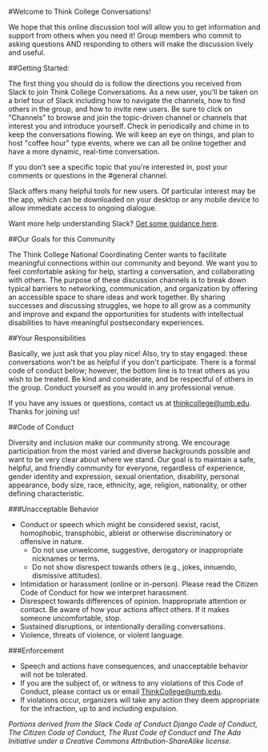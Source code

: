 #Welcome to Think College Conversations!

We hope that this online discussion tool will allow you to get information and support from others when you need it! Group members who commit to asking questions AND responding to others will make the discussion lively and useful.

##Getting Started:

The first thing you should do is follow the directions you received from Slack to join Think College Conversations. As a new user, you'll be taken on a brief tour of Slack including how to navigate the channels, how to find others in the group, and how to invite new users. Be sure to click on "Channels" to browse and join the topic-driven channel or channels that interest you and introduce yourself. Check in periodically and chime in to keep the conversations flowing. We will keep an eye on things, and plan to host "coffee hour" type events, where we can all be online together and have a more dynamic, real-time conversation. 

If you don't see a specific topic that you're interested in, post your comments or questions in the #general channel.

Slack offers many helpful tools for new users. Of particular interest may be the app, which can be downloaded on your desktop or any mobile device to allow immediate access to ongoing dialogue. 

Want more help understanding Slack? <a href=" https://get.slack.help/hc/en-us/categories/202622877-Slack-Guides">Get some guidance here</a>.

##Our Goals for this Community

The Think College National Coordinating Center wants to facilitate meaningful connections within our community and beyond. We want you to feel comfortable asking for help, starting a conversation, and collaborating with others. The purpose of these discussion channels is to break down typical barriers to networking, communication, and organization by offering an accessible space to share ideas and work together. By sharing successes and discussing struggles, we hope to all grow as a community and improve and expand the opportunities for students with intellectual disabilities to have meaningful postsecondary experiences. 

##Your Responsibilities

Basically, we just ask that you play nice! Also, try to stay engaged: these conversations won't be as helpful if you don't participate. There is a formal code of conduct below; however, the bottom line is to treat others as you wish to be treated. Be kind and considerate, and be respectful of others in the group. Conduct yourself as you would in any professional venue. 

If you have any issues or questions, contact us at thinkcollege@umb.edu. Thanks for joining us!

##Code of Conduct

Diversity and inclusion make our community strong. We encourage participation from the most varied and diverse backgrounds possible and want to be very clear about where we stand. Our goal is to maintain a safe, helpful, and friendly community for everyone, regardless of experience, gender identity and expression, sexual orientation, disability, personal appearance, body size, race, ethnicity, age, religion, nationality, or other defining characteristic.

###Unacceptable Behavior

- Conduct or speech which might be considered sexist, racist, homophobic, transphobic, ableist or otherwise discriminatory or offensive in nature.
	- Do not use unwelcome, suggestive, derogatory or inappropriate nicknames or terms.
	- Do not show disrespect towards others (e.g., jokes, innuendo, dismissive attitudes).
- Intimidation or harassment (online or in-person). Please read the Citizen Code of Conduct for how we interpret harassment.
- Disrespect towards differences of opinion.
Inappropriate attention or contact. Be aware of how your actions affect others. If it makes someone uncomfortable, stop.
- Sustained disruptions, or intentionally derailing conversations. 
- Violence, threats of violence, or violent language.

###Enforcement

- Speech and actions have consequences, and unacceptable behavior will not be tolerated.
- If you are the subject of, or witness to any violations of this Code of Conduct, please contact us or email ThinkCollege@umb.edu.
- If violations occur, organizers will take any action they deem appropriate for the infraction, up to and including expulsion.

<em>Portions derived from the Slack Code of Conduct Django Code of Conduct, The Citizen Code of Conduct, The Rust Code of Conduct and The Ada Initiative under a Creative Commons Attribution-ShareAlike license.</em>